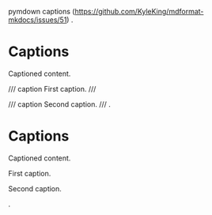 pymdown captions (https://github.com/KyleKing/mdformat-mkdocs/issues/51)
.
# Captions

Captioned content.

/// caption
First caption.
///

/// caption
Second caption.
///
.
<h1>Captions</h1>
<p>Captioned content.</p>
<figcaption>
<p>First caption.</p>
</figcaption>
<figcaption>
<p>Second caption.</p>
</figcaption>
.
